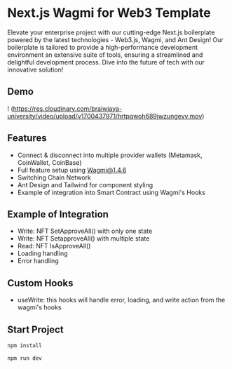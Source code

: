 
# Next.js Wagmi for Web3 Template

Elevate your enterprise project with our cutting-edge Next.js boilerplate powered by the latest technologies - Web3.js, Wagmi, and Ant Design! Our boilerplate is tailored to provide a high-performance development environment an extensive suite of tools, ensuring a streamlined and delightful development process. Dive into the future of tech with our innovative solution!


## Demo

! (https://res.cloudinary.com/braiwjaya-university/video/upload/v1700437971/hrtpqwoh689jwzungevv.mov)

## Features

- Connect & disconnect into multiple provider wallets (Metamask, CoinWallet, CoinBase)
- Full feature setup using Wagmi@1.4.6
- Switching Chain Network
- Ant Design and Tailwind for component styling
- Example of integration into Smart Contract using Wagmi's Hooks

## Example of Integration

- Write: NFT SetApproveAll() with only one state
- Write: NFT SetapproveAll() with multiple state
- Read: NFT IsApproveAll()
- Loading handling 
- Error handling

## Custom Hooks

- useWrite: this hooks will handle error, loading, and write action from the wagmi's hooks

## Start Project

```javascript
npm install
```


```javascript
npm run dev
```
